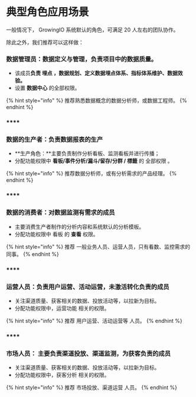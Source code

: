 # 典型角色应用场景



一般情况下， GrowingIO  系统默认的角色，可满足 20 人左右的团队协作。

除此之外，我们推荐可以这样做：

### 

### 数据管理员：数据定义与管理，负责项目中的数据质量。

* 该成员**负责 埋点 ，数据规划、定义数据埋点体系、指标体系维护、数据效验。**
* 设置 **数据中心** 的全部权限。

{% hint style="info" %}
推荐熟悉数据概念的数据分析师，或数据工程师。
{% endhint %}

### \*\*\*\*

### **数据的生产者：负责数据报表的生产**

* **生产角色：**主要负责制作分析看板、监测看板并进行传播；
* 分配功能权限中 **看板/事件分析/漏斗/留存/分群 / 標籤** 的 全部权限 。

{% hint style="info" %}
推荐数据分析师，或有分析需求的产品经理。
{% endhint %}

### \*\*\*\*

### **数据的消费者：对数据监测有需求的成员**

* 主要消费生产者制作的分析内容和系统默认的分析模板。
* 分配功能权限中 看板 的 **查看** 权限。

{% hint style="info" %}
推荐 一般业务人员、运营人员，只有看数、监控需求的同事。
{% endhint %}

### \*\*\*\*

### **运营人员：负责用户运营、活动运营，未激活转化负责的成员**

* 关注渠道质量、获客相关的数据、投放活动等，以拉新为目标。
* 分配功能权限中，运营功能 相关的权限。

{% hint style="info" %}
推荐 用户运营、活动运营等 人员。
{% endhint %}

### \*\*\*\*

### **市场人员： 主要负责渠道投放、渠道监测，为获客负责的成员**

* 关注渠道质量、获客相关的数据、投放活动等，以拉新为目标。
* 分配功能权限中，获客分析 相关的权限。

{% hint style="info" %}
推荐 市场投放、渠道运营 人员。
{% endhint %}

